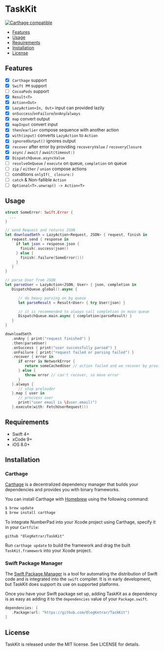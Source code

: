 # TaskKit

[![Carthage compatible](https://img.shields.io/badge/Carthage-compatible-4BC51D.svg?style=flat)](https://github.com/Carthage/Carthage)

- [Features](#features)
- [Usage](#usage)
- [Requirements](#requirements)
- [Installation](#installation)
- [License](#license)

## Features

- [x] `Carthage` support
- [x] `Swift PM` support
- [ ] `CocoaPods` support
- [x] `Result<T>`
- [x] `Action<Out>`
- [x] `LazyAction<In, Out>` input can provided lazily
- [x] `onSuccess`/`onFailure`/`onAny`/`always`
- [x] `map` convert output
- [x] `mapInput` convert input
- [x] `then`/`earlier` compose sequence with another action
- [x] `with(input)` converts `LazyAction` to `Action`
- [x] `ignoredOutput()` ignores output
- [x] `recover` after error by providing `recoveryValue` / `recoveryClosure`
- [x] `async` / `await` /  `await(timeout:)`
- [x] `DispatchQueue.asyncValue`
- [ ] `resolveOnQueue` / `execute` on queue, `completion` on queue
- [ ] `zip` / `either` / `union` compose actions
- [ ] conditions `onlyIf(_ closure:)`
- [ ] `catch` & Non-fallible `Action`
- [ ] `Optional<T>.unwrap() -> Action<T>`

## Usage

```swift
struct SomeError: Swift.Error {
  ...
}

// send Request and returns JSON
let downloadSmth = LazyAction<Request, JSON> { request, finish in
   request.send { response in
     if let json = response.json {
       finish(.success(json))
     } else {
       finish(.failure(SomeError()))
     }
   }
}

// parse User from JSON
let parseUser = LazyAction<JSON, User> { json, completion in
   DispatchQueue.global().async {

      // do heavy parsing on bg queue
      let parseResult = Result<User> { try User(json) }

      // it is recommended to always call completion on main queue
      DispatchQueue.main.async { completion(parseResult) }
   }
}

downloadSmth
   .onAny { print("request finished") }
   .then(parseUser)
   .onSuccess { print("user successfully parsed") }
   .onFailure { print("request failed or parsing failed") }
   .recover { error in
      if error is NetworkError {
         return someCachedUser // action failed and we recover by providing recover value
      } else {
         throw error // can't recover, so move error
      }
   }.always {
      // stop preloader
   }.map { user in
      // proccess user
      print("user email is \(user.email)")
   }.execute(with: FetchUserRequest())
```

## Requirements

- Swift 4+
- xCode 9+
- iOS 8.0+

## Installation

### Carthage

[Carthage](https://github.com/Carthage/Carthage) is a decentralized dependency manager that builds your dependencies and provides you with binary frameworks.

You can install Carthage with [Homebrew](http://brew.sh/) using the following command:

```bash
$ brew update
$ brew install carthage
```
To integrate NumberPad into your Xcode project using Carthage, specify it in your `Cartfile`:

```ogdl
github "OlegKetrar/TaskKit"
```
Run `carthage update` to build the framework and drag the built `TaskKit.framework` into your Xcode project.

### Swift Package Manager

The [Swift Package Manager](https://swift.org/package-manager/) is a tool for automating the distribution of Swift code and is integrated into the `swift` compiler. It is in early development, but TaskKit does support its use on supported platforms. 

Once you have your Swift package set up, adding TaskKit as a dependency is as easy as adding it to the `dependencies` value of your `Package.swift`.

```swift
dependencies: [
   .Package(url: "https://github.com/OlegKetrar/TaskKit")
]
```

## License

TaskKit is released under the MIT license. See LICENSE for details.
